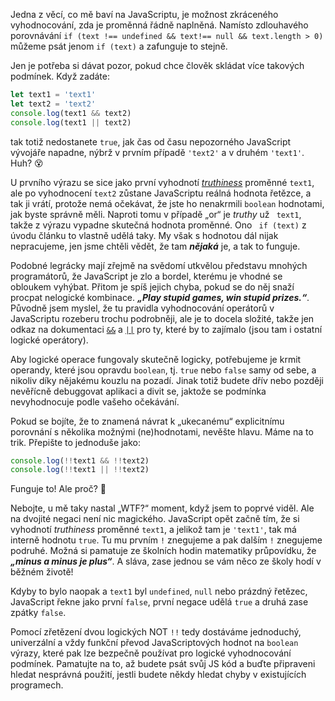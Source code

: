 Jedna z věcí, co mě baví na JavaScriptu, je možnost zkráceného vyhodnocování, zda je proměnná řádně naplněná. Namísto zdlouhavého porovnávání `if (text !== undefined && text!== null && text.length > 0)` můžeme psát jenom `if (text)` a zafunguje to stejně.

Jen je potřeba si dávat pozor, pokud chce člověk skládat více takových podmínek. Když zadáte:

```js
let text1 = 'text1'
let text2 = 'text2'
console.log(text1 && text2)
console.log(text1 || text2)
```

tak totiž nedostanete `true`, jak čas od času nepozorného JavaScript vývojáře napadne, nýbrž v prvním případě `'text2'` a v druhém `'text1'`. Huh? :dizzy_face:

U prvního výrazu se sice jako první vyhodnotí [_truthiness_](https://developer.mozilla.org/en-US/docs/Glossary/Truthy) proměnné `text1`, ale po vyhodnocení `text2` zůstane JavaScriptu reálná hodnota řetězce, a tak ji vrátí, protože nemá očekávat, že jste ho nenakrmili `boolean` hodnotami, jak byste správně měli. Naproti tomu v případě „or“ je _truthy_ už ` text1`, takže z výrazu vypadne skutečná hodnota proměnné. Ono ` if (text)` z úvodu článku to vlastně udělá taky. My však s hodnotou dál nijak nepracujeme, jen jsme chtěli vědět, že tam _**nějaká**_ je, a tak to funguje.

Podobné legrácky mají zřejmě na svědomí utkvělou představu mnohých programátorů, že JavaScript je zlo a bordel, kterému je vhodné se obloukem vyhýbat. Přitom je spíš jejich chyba, pokud se do něj snaží procpat nelogické kombinace. _**„Play stupid games, win stupid prizes.“**_. Původně jsem myslel, že tu pravidla vyhodnocování operátorů v JavaScriptu rozeberu trochu podrobněji, ale je to docela složité, takže jen odkaz na dokumentaci [`&&`](https://developer.mozilla.org/en-US/docs/Web/JavaScript/Reference/Operators/Logical_AND) a [`||`](https://developer.mozilla.org/en-US/docs/Web/JavaScript/Reference/Operators/Logical_OR) pro ty, které by to zajímalo (jsou tam i ostatní logické operátory).

Aby logické operace fungovaly skutečně logicky, potřebujeme je krmit operandy, které jsou opravdu `boolean`, tj. `true` nebo `false` samy od sebe, a nikoliv díky nějakému kouzlu na pozadí. Jinak totiž budete dřív nebo později nevěřícně debuggovat aplikaci a divit se, jaktože se podmínka nevyhodnocuje podle vašeho očekávání.

Pokud se bojíte, že to znamená návrat k „ukecanému“ explicitnímu porovnání s několika možnými (ne)hodnotami, nevěšte hlavu. Máme na to trik. Přepište to jednoduše jako:

```js
console.log(!!text1 && !!text2)
console.log(!!text1 || !!text2)
```

Funguje to! Ale proč? :eyes: 

Nebojte, u mě taky nastal „WTF?“ moment, když jsem to poprvé viděl. Ale na dvojité negaci není nic magického. JavaScript opět začně tím, že si vyhodnotí _truthiness_ proměnné `text1`, a jelikož tam je `'text1'`, tak má interně hodnotu `true`. Tu mu prvním `!` znegujeme a pak dalším `!` znegujeme podruhé. Možná si pamatuje ze školních hodin matematiky průpovídku, že _**„minus a minus je plus“**_. A sláva, zase jednou se vám něco ze školy hodí v běžném životě!

Kdyby to bylo naopak a `text1` byl `undefined`, `null` nebo prázdný řetězec, JavaScript řekne jako první `false`, první negace udělá `true` a druhá zase zpátky `false`.

Pomocí zřetězení dvou logických NOT `!!` tedy dostáváme jednoduchý, univerzální a vždy funkční převod JavaScriptových hodnot na `boolean` výrazy, které pak lze bezpečně používat pro logické vyhodnocování podmínek. Pamatujte na to, až budete psát svůj JS kód a buďte připraveni hledat nesprávná použití, jestli budete někdy hledat chyby v existujících programech.
